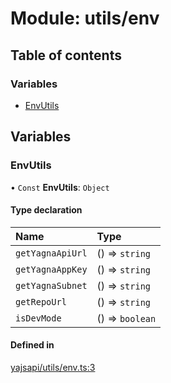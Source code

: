 # Module: utils/env

## Table of contents

### Variables

- [EnvUtils](utils_env.md#envutils)

## Variables

### EnvUtils

• `Const` **EnvUtils**: `Object`

#### Type declaration

| Name | Type |
| :------ | :------ |
| `getYagnaApiUrl` | () => `string` |
| `getYagnaAppKey` | () => `string` |
| `getYagnaSubnet` | () => `string` |
| `getRepoUrl` | () => `string` |
| `isDevMode` | () => `boolean` |

#### Defined in

[yajsapi/utils/env.ts:3](https://github.com/golemfactory/yajsapi/blob/d7422f1/yajsapi/utils/env.ts#L3)
